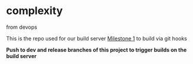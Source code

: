 # complexity
from devops

This is the repo used for our build server [Milestone 1](https://github.com/debalin/devops-milestone1) to build via git hooks

**Push to dev and release branches of this project to trigger builds on the build server**
